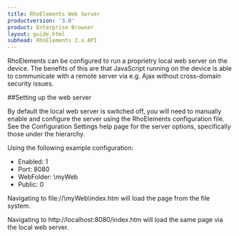 ```yaml
---
title: RhoElements Web Server
productversion: '3.0'
product: Enterprise Browser
layout: guide.html
subhead: RhoElements 2.x API
---
```

RhoElements can be configured to run a proprietry local web server on the device. The benefits of this are that JavaScript running on the device is able to communicate with a remote server via e.g. Ajax without cross-domain security issues. 

##Setting up the web server 

By default the local web server is switched off, you will need to manually enable and configure the server using the RhoElements configuration file. See the Configuration Settings help page for the server options, specifically those under the <WebServer> hierarchy.

Using the following example configuration: 
<UL>
<LI>Enabled: 1 </LI>
<LI>Port: 8080 </LI>
<LI>WebFolder: \myWeb</LI>
<LI>Public: 0</LI>
</UL>

Navigating to file://\myWeb\index.htm will load the page from the file system.

Navigating to http://localhost:8080/index.htm will load the same page via the local web server.



